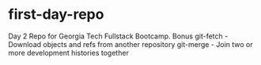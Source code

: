 # first-day-repo
Day 2 Repo for Georgia Tech Fullstack Bootcamp.
Bonus
git-fetch - Download objects and refs from another repository
git-merge - Join two or more development histories together
